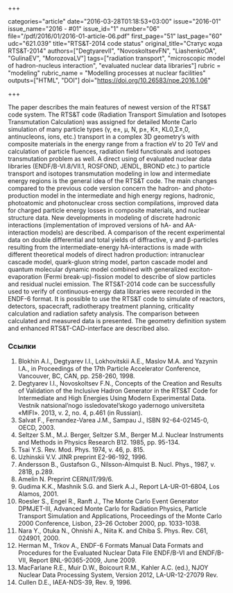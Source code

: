 +++

categories="article"
date="2016-03-28T01:18:53+03:00"
issue="2016-01"
issue_name="2016 - #01"
issue_id="1"
number="06"
file="/pdf/2016/01/2016-01-article-06.pdf"
first_page="51"
last_page="60"
udc="621.039"
title="RTS&T-2014 code status"
original_title="Статус кода RTS&T-2014"
authors=["DegtyarevII", "NovoskoltsevFN", "LiashenkoOA", "GulinaEV", "MorozovaLV"]
tags=["radiation transport", "microscopic model of hadron-nucleus interaction", "evaluated nuclear data libraries"]
rubric = "modeling"
rubric_name = "Modelling processes at nuclear facilities"
outputs=["HTML", "DOI"]
doi="https://doi.org/10.26583/npe.2016.1.06"

+++

The paper describes the main features of newest version of the RTS&T code system. The RTS&T code (Radiation Transport Simulation and Isotopes Transmutation Calculation) was assigned for detailed Monte Carlo simulation of many particle types (γ, e±, μ, N, p±, K±, KL0,Σ±,0, antinucleons, ions, etc.) transport in a complex 3D geometry’s with composite materials in the energy range from a fraction eV to 20 TeV and calculation of particle fluences, radiation field functionals and isotopes transmutation problem as well. A direct using of evaluated nuclear data libraries (ENDF/B-VI.8/VII.1, ROSFOND, JENDL, BROND etc.) to particle transport and isotopes transmutation modeling in low and intermediate energy regions is the general idea of the RTS&T code. The main changes compared to the previous code version concern the hadron- and photo-production model in the intermediate and high energy regions, hadronic, photoatomic and photonuclear cross section compilations, improved data for charged particle energy losses in composite materials, and nuclear structure data. New developments in modeling of discrete hadronic interactions (implementation of improved versions of hA- and AA-interaction models) are described. A comparison of the recent experimental data on double differential and total yields of diffractive, γ and β-particles resulting from the intermediate-energy hA-interactions is made with different theoretical models of direct hadron production: intranuclear cascade model, quark-gluon string model, parton cascade model and quantum molecular dynamic model combined with generalized exciton-evaporation (Fermi break-up)-fission model to describe of slow particles and residual nuclei emission. The RTS&T-2014 code can be successfully used to verify of continuous-energy data libraries were recorded in the ENDF-6 format. It is possible to use the RTS&T code to simulate of reactors, detectors, spacecraft, radiotherapy treatment planning, criticality calculation and radiation safety analysis. The comparison between calculated and measured data is presented. The geometry definition system and enhanced RTS&T-CAD-interface are described also.

### Ссылки

1. Blokhin A.I., Degtyarev I.I., Lokhovitskii A.E., Maslov M.A. and Yazynin I.A., in Proceedings of the 17th Particle Accelerator Conference, Vancouver, BC, CAN, pp. 258-260, 1998.
2. Degtyarev I.I., Novoskoltsev F.N., Concepts of the Creation and Results of Validation of the Inclusive Hadron Generator in the RTS&T Code for Intermediate and High Energies Using Modern Experimental Data. Vestnik natsional’nogo issledovatel’skogo yadernogo universiteta «MIFI». 2013, v. 2, no. 4, p.461 (in Russian).
3. Salvat F., Fernandez-Varea J.M., Sampau J., ISBN 92-64-02145-0, OECD, 2003.
4. Seltzer S.M., M.J. Berger, Seltzer S.M., Berger M.J. Nuclear Instruments and Methods in Physics Research B12. 1985, pp. 95-134.
5. Tsai Y.S. Rev. Mod. Phys. 1974, v. 46, p. 815.
6. Uzhinskii V.V. JINR preprint E2-96-192, 1996.
7. Andersson B., Gustafson G., Nilsson-Almquist B. Nucl. Phys., 1987, v. 281B, p.289.
8. Amelin N. Preprint CERN/IT/99/6.
9. Gudima K.K., Mashnik S.G. and Sierk A.J., Report LA-UR-01-6804, Los Alamos, 2001.
10. Roesler S., Engel R., Ranft J., The Monte Carlo Event Generator DPMJET-III, Advanced Monte Carlo for Radiation Physics, Particle Transport Simulation and Applications, Proceedings of the Monte Carlo 2000 Conference, Lisbon, 23–26 October 2000, pp. 1033-1038.
11. Nara Y., Otuka N., Ohnishi A., Niita K. and Chiba S. Phys. Rev. C61, 024901, 2000.
12. Herman M., Trkov A., ENDF-6 Formats Manual Data Formats and Procedures for the Evaluated Nuclear Data File ENDF/B-VI and ENDF/B-VII, Report BNL-90365-2009, June 2009.
13. MacFarlane R.E., Muir D.W., Boicourt R.M., Kahler A.C. (ed.), NJOY Nuclear Data Processing System, Version 2012, LA-UR-12-27079 Rev.
14. Cullen D.E., IAEA-NDS-39, Rev. 9, 1996.